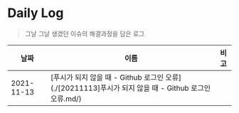 # Daily Log

> 그날 그날 생겼던 이슈의 해결과정을 담은 로그

| 날짜       | 이름                                                         | 비고 |
| ---------- | ------------------------------------------------------------ | ---- |
| 2021-11-13 | [푸시가 되지 않을 때 - Github 로그인 오류](./[20211113]푸시가 되지 않을 때 - Github 로그인 오류.md/) |      |


